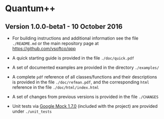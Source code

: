 # Quantum++ 
## Version 1.0.0-beta1 - 10 October 2016

- For building instructions and additional information 
see the file `./README.md` or the main repository page 
at https://github.com/vsoftco/qpp

- A quick starting guide is provided in the file `./doc/quick.pdf` 

- A set of documented examples are provided in the directory `./examples/`

- A complete `pdf` reference of all classes/functions and their descriptions 
is provided in the file `./doc/refman.pdf`, 
and the corresponding `html` reference in the file `./doc/html/index.html`

- A set of changes from previous versions is provided in the file `./CHANGES`

- Unit tests via [Google Mock 1.7.0](https://github.com/google/googletest) 
(included with the project) are provided under `./unit_tests`

